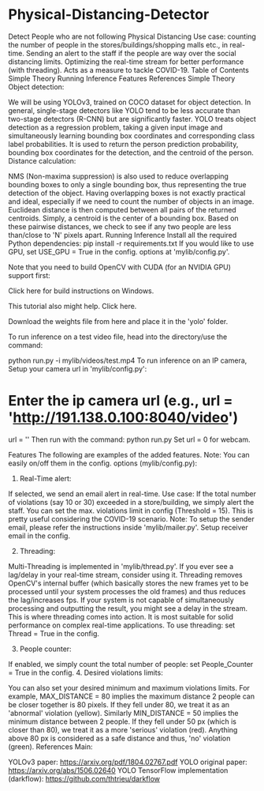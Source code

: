 # Physical-Distancing-Detector
Detect People who are not following Physical  Distancing
Use case: counting the number of people in the stores/buildings/shopping malls etc., in real-time.
Sending an alert to the staff if the people are way over the social distancing limits.
Optimizing the real-time stream for better performance (with threading).
Acts as a measure to tackle COVID-19.
Table of Contents
Simple Theory
Running Inference
Features
References
Simple Theory
Object detection:

We will be using YOLOv3, trained on COCO dataset for object detection.
In general, single-stage detectors like YOLO tend to be less accurate than two-stage detectors (R-CNN) but are significantly faster.
YOLO treats object detection as a regression problem, taking a given input image and simultaneously learning bounding box coordinates and corresponding class label probabilities.
It is used to return the person prediction probability, bounding box coordinates for the detection, and the centroid of the person.
Distance calculation:

NMS (Non-maxima suppression) is also used to reduce overlapping bounding boxes to only a single bounding box, thus representing the true detection of the object. Having overlapping boxes is not exactly practical and ideal, especially if we need to count the number of objects in an image.
Euclidean distance is then computed between all pairs of the returned centroids. Simply, a centroid is the center of a bounding box.
Based on these pairwise distances, we check to see if any two people are less than/close to 'N' pixels apart.
Running Inference
Install all the required Python dependencies:
pip install -r requirements.txt
If you would like to use GPU, set USE_GPU = True in the config. options at 'mylib/config.py'.

Note that you need to build OpenCV with CUDA (for an NVIDIA GPU) support first:

Click here for build instructions on Windows.

This tutorial also might help. Click here.

Download the weights file from here and place it in the 'yolo' folder.

To run inference on a test video file, head into the directory/use the command:

python run.py -i mylib/videos/test.mp4
To run inference on an IP camera, Setup your camera url in 'mylib/config.py':
# Enter the ip camera url (e.g., url = 'http://191.138.0.100:8040/video')
url = ''
Then run with the command:
python run.py
Set url = 0 for webcam.

Features
The following are examples of the added features. Note: You can easily on/off them in the config. options (mylib/config.py):

1. Real-Time alert:

If selected, we send an email alert in real-time. Use case: If the total number of violations (say 10 or 30) exceeded in a store/building, we simply alert the staff.
You can set the max. violations limit in config (Threshold = 15).
This is pretty useful considering the COVID-19 scenario.
Note: To setup the sender email, please refer the instructions inside 'mylib/mailer.py'. Setup receiver email in the config.

2. Threading:

Multi-Threading is implemented in 'mylib/thread.py'. If you ever see a lag/delay in your real-time stream, consider using it.
Threading removes OpenCV's internal buffer (which basically stores the new frames yet to be processed until your system processes the old frames) and thus reduces the lag/increases fps.
If your system is not capable of simultaneously processing and outputting the result, you might see a delay in the stream. This is where threading comes into action.
It is most suitable for solid performance on complex real-time applications. To use threading:
set Thread = True in the config.

3. People counter:

If enabled, we simply count the total number of people: set People_Counter = True in the config.
4. Desired violations limits:

You can also set your desired minimum and maximum violations limits. For example, MAX_DISTANCE = 80 implies the maximum distance 2 people can be closer together is 80 pixels. If they fell under 80, we treat it as an 'abnormal' violation (yellow).
Similarly MIN_DISTANCE = 50 implies the minimum distance between 2 people. If they fell under 50 px (which is closer than 80), we treat it as a more 'serious' violation (red).
Anything above 80 px is considered as a safe distance and thus, 'no' violation (green).
References
Main:

YOLOv3 paper: https://arxiv.org/pdf/1804.02767.pdf
YOLO original paper: https://arxiv.org/abs/1506.02640
YOLO TensorFlow implementation (darkflow): https://github.com/thtrieu/darkflow
